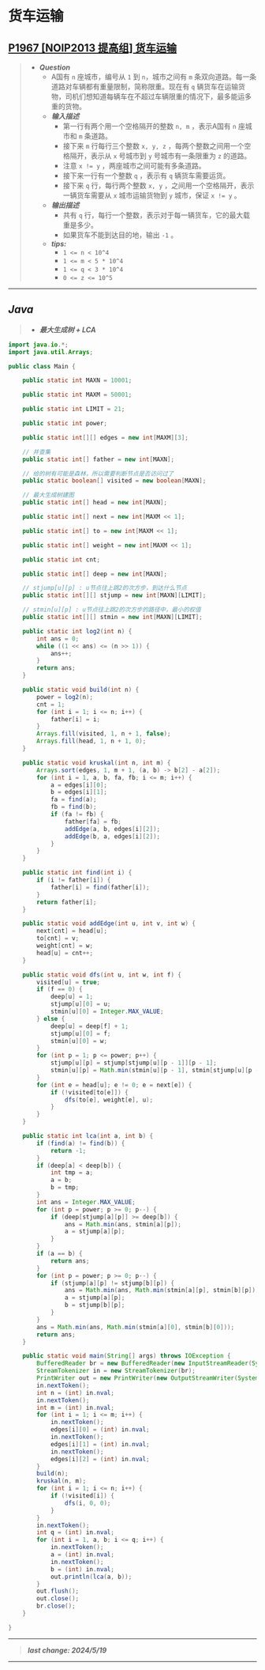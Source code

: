 # 货车运输

## [P1967 [NOIP2013 提高组] 货车运输](https://www.luogu.com.cn/problem/P1967)

> - ***Question***
>   - A国有 `n` 座城市，编号从 `1` 到 `n`，城市之间有 `m` 条双向道路。每一条道路对车辆都有重量限制，简称限重。现在有 `q` 辆货车在运输货物，司机们想知道每辆车在不超过车辆限重的情况下，最多能运多重的货物。
>   - ***输入描述***
>     - 第一行有两个用一个空格隔开的整数 `n, m` ，表示A国有 `n` 座城市和 `m` 条道路。
>     - 接下来 `m` 行每行三个整数 `x, y, z` ，每两个整数之间用一个空格隔开，表示从 `x` 号城市到 `y` 号城市有一条限重为 `z` 的道路。
>     - 注意 `x != y` ，两座城市之间可能有多条道路。
>     - 接下来一行有一个整数 `q` ，表示有 `q` 辆货车需要运货。
>     - 接下来 `q` 行，每行两个整数 `x, y` ，之间用一个空格隔开，表示一辆货车需要从 `x` 城市运输货物到 `y` 城市，保证 `x != y` 。
>   - ***输出描述***
>     - 共有 `q` 行，每行一个整数，表示对于每一辆货车，它的最大载重是多少。
>     - 如果货车不能到达目的地，输出 `-1` 。
>   - ***tips:***
>     - `1 <= n < 10^4`
>     - `1 <= m < 5 * 10^4`
>     - `1 <= q < 3 * 10^4`
>     - `0 <= z <= 10^5`

---

## *Java*

> - ***最大生成树 + LCA***

```java
import java.io.*;
import java.util.Arrays;

public class Main {

    public static int MAXN = 10001;

    public static int MAXM = 50001;

    public static int LIMIT = 21;

    public static int power;

    public static int[][] edges = new int[MAXM][3];

    // 并查集
    public static int[] father = new int[MAXN];

    // 给的树有可能是森林，所以需要判断节点是否访问过了
    public static boolean[] visited = new boolean[MAXN];

    // 最大生成树建图
    public static int[] head = new int[MAXN];

    public static int[] next = new int[MAXM << 1];

    public static int[] to = new int[MAXM << 1];

    public static int[] weight = new int[MAXM << 1];

    public static int cnt;

    public static int[] deep = new int[MAXN];

    // stjump[u][p] : u节点往上跳2的次方步，到达什么节点
    public static int[][] stjump = new int[MAXN][LIMIT];

    // stmin[u][p] : u节点往上跳2的次方步的路径中，最小的权值
    public static int[][] stmin = new int[MAXN][LIMIT];

    public static int log2(int n) {
        int ans = 0;
        while ((1 << ans) <= (n >> 1)) {
            ans++;
        }
        return ans;
    }

    public static void build(int n) {
        power = log2(n);
        cnt = 1;
        for (int i = 1; i <= n; i++) {
            father[i] = i;
        }
        Arrays.fill(visited, 1, n + 1, false);
        Arrays.fill(head, 1, n + 1, 0);
    }

    public static void kruskal(int n, int m) {
        Arrays.sort(edges, 1, m + 1, (a, b) -> b[2] - a[2]);
        for (int i = 1, a, b, fa, fb; i <= m; i++) {
            a = edges[i][0];
            b = edges[i][1];
            fa = find(a);
            fb = find(b);
            if (fa != fb) {
                father[fa] = fb;
                addEdge(a, b, edges[i][2]);
                addEdge(b, a, edges[i][2]);
            }
        }
    }

    public static int find(int i) {
        if (i != father[i]) {
            father[i] = find(father[i]);
        }
        return father[i];
    }

    public static void addEdge(int u, int v, int w) {
        next[cnt] = head[u];
        to[cnt] = v;
        weight[cnt] = w;
        head[u] = cnt++;
    }

    public static void dfs(int u, int w, int f) {
        visited[u] = true;
        if (f == 0) {
            deep[u] = 1;
            stjump[u][0] = u;
            stmin[u][0] = Integer.MAX_VALUE;
        } else {
            deep[u] = deep[f] + 1;
            stjump[u][0] = f;
            stmin[u][0] = w;
        }
        for (int p = 1; p <= power; p++) {
            stjump[u][p] = stjump[stjump[u][p - 1]][p - 1];
            stmin[u][p] = Math.min(stmin[u][p - 1], stmin[stjump[u][p - 1]][p - 1]);
        }
        for (int e = head[u]; e != 0; e = next[e]) {
            if (!visited[to[e]]) {
                dfs(to[e], weight[e], u);
            }
        }
    }

    public static int lca(int a, int b) {
        if (find(a) != find(b)) {
            return -1;
        }
        if (deep[a] < deep[b]) {
            int tmp = a;
            a = b;
            b = tmp;
        }
        int ans = Integer.MAX_VALUE;
        for (int p = power; p >= 0; p--) {
            if (deep[stjump[a][p]] >= deep[b]) {
                ans = Math.min(ans, stmin[a][p]);
                a = stjump[a][p];
            }
        }
        if (a == b) {
            return ans;
        }
        for (int p = power; p >= 0; p--) {
            if (stjump[a][p] != stjump[b][p]) {
                ans = Math.min(ans, Math.min(stmin[a][p], stmin[b][p]));
                a = stjump[a][p];
                b = stjump[b][p];
            }
        }
        ans = Math.min(ans, Math.min(stmin[a][0], stmin[b][0]));
        return ans;
    }

    public static void main(String[] args) throws IOException {
        BufferedReader br = new BufferedReader(new InputStreamReader(System.in));
        StreamTokenizer in = new StreamTokenizer(br);
        PrintWriter out = new PrintWriter(new OutputStreamWriter(System.out));
        in.nextToken();
        int n = (int) in.nval;
        in.nextToken();
        int m = (int) in.nval;
        for (int i = 1; i <= m; i++) {
            in.nextToken();
            edges[i][0] = (int) in.nval;
            in.nextToken();
            edges[i][1] = (int) in.nval;
            in.nextToken();
            edges[i][2] = (int) in.nval;
        }
        build(n);
        kruskal(n, m);
        for (int i = 1; i <= n; i++) {
            if (!visited[i]) {
                dfs(i, 0, 0);
            }
        }
        in.nextToken();
        int q = (int) in.nval;
        for (int i = 1, a, b; i <= q; i++) {
            in.nextToken();
            a = (int) in.nval;
            in.nextToken();
            b = (int) in.nval;
            out.println(lca(a, b));
        }
        out.flush();
        out.close();
        br.close();
    }

}
```

---

> ***last change: 2024/5/19***

---
